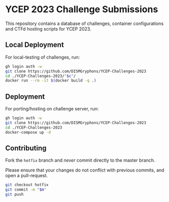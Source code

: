 
# YCEP 2023 Challenge Submissions

This repository contains a database of challenges, container configurations and CTFd hosting scripts for YCEP 2023.

## Local Deployment

For local-testing of challenges, run:

```bash
gh login auth -w
git clone https://github.com/DISMGryphons/YCEP-Challenges-2023
cd ./YCEP-Challenges-2023/"$c"/
docker run --rm -it $(docker build -q .)
```
    
## Deployment

For porting/hosting on challenge server, run:

```bash
gh login auth -w
git clone https://github.com/DISMGryphons/YCEP-Challenges-2023
cd ./YCEP-Challenges-2023
docker-compose up -d
```

## Contributing

Fork the `hotfix` branch and *never* commit directly to the master branch. 

Please ensure that your changes do not conflict with previous commits, and open a pull-request.

```bash
git checkout hotfix
git commit -m "$m"
git push 
```
